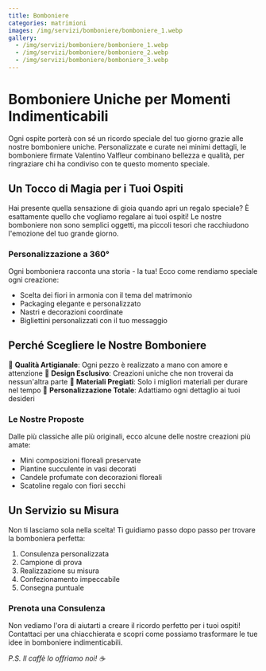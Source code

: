 ```yaml
---
title: Bomboniere
categories: matrimioni
images: /img/servizi/bomboniere/bomboniere_1.webp
gallery:
  - /img/servizi/bomboniere/bomboniere_1.webp
  - /img/servizi/bomboniere/bomboniere_2.webp
  - /img/servizi/bomboniere/bomboniere_3.webp
---
```

# Bomboniere Uniche per Momenti Indimenticabili

Ogni ospite porterà con sé un ricordo speciale del tuo giorno grazie alle nostre bomboniere uniche. Personalizzate e curate nei minimi dettagli, le bomboniere firmate Valentino Valfleur combinano bellezza e qualità, per ringraziare chi ha condiviso con te questo momento speciale.

<!--more-->

## Un Tocco di Magia per i Tuoi Ospiti

Hai presente quella sensazione di gioia quando apri un regalo speciale? È esattamente quello che vogliamo regalare ai tuoi ospiti! Le nostre bomboniere non sono semplici oggetti, ma piccoli tesori che racchiudono l'emozione del tuo grande giorno.

### Personalizzazione a 360°

Ogni bomboniera racconta una storia - la tua! Ecco come rendiamo speciale ogni creazione:
- Scelta dei fiori in armonia con il tema del matrimonio
- Packaging elegante e personalizzato
- Nastri e decorazioni coordinate
- Bigliettini personalizzati con il tuo messaggio

## Perché Scegliere le Nostre Bomboniere

🌸 **Qualità Artigianale**: Ogni pezzo è realizzato a mano con amore e attenzione
🎨 **Design Esclusivo**: Creazioni uniche che non troverai da nessun'altra parte
🌿 **Materiali Pregiati**: Solo i migliori materiali per durare nel tempo
💝 **Personalizzazione Totale**: Adattiamo ogni dettaglio ai tuoi desideri

### Le Nostre Proposte

Dalle più classiche alle più originali, ecco alcune delle nostre creazioni più amate:
- Mini composizioni floreali preservate
- Piantine succulente in vasi decorati
- Candele profumate con decorazioni floreali
- Scatoline regalo con fiori secchi

## Un Servizio su Misura

Non ti lasciamo sola nella scelta! Ti guidiamo passo dopo passo per trovare la bomboniera perfetta:
1. Consulenza personalizzata
2. Campione di prova
3. Realizzazione su misura
4. Confezionamento impeccabile
5. Consegna puntuale

### Prenota una Consulenza

Non vediamo l'ora di aiutarti a creare il ricordo perfetto per i tuoi ospiti! Contattaci per una chiacchierata e scopri come possiamo trasformare le tue idee in bomboniere indimenticabili.

*P.S. Il caffè lo offriamo noi! ☕*
